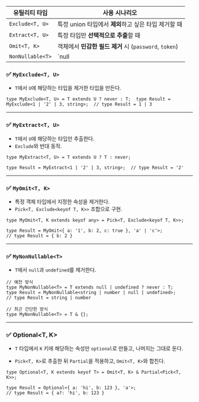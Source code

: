 
| 유틸리티 타입          | 사용 시나리오                                    |
| ---------------- | ------------------------------------------ |
| `Exclude<T, U>`  | 특정 union 타입에서 **제외**하고 싶은 타입 제거할 때         |
| `Extract<T, U>`  | 특정 타입만 **선택적으로 추출**할 때                     |
| `Omit<T, K>`     | 객체에서 **민감한 필드 제거** 시 (`password`, `token`) |
| `NonNullable<T>` | `null                                      |
### ✅ `MyExclude<T, U>`

- `T`에서 `U`에 해당하는 타입을 제거한 타입을 만든다.
    

```
type MyExclude<T, U> = T extends U ? never : T;  type Result = MyExclude<1 | '2' | 3, string>;  // type Result = 1 | 3
```


---

### ✅ `MyExtract<T, U>`

- `T`에서 `U`에 해당하는 타입만 추출한다.
- `Exclude`와 반대 동작.

```
type MyExtract<T, U> = T extends U ? T : never;

type Result = MyExtract<1 | '2' | 3, string>;  // type Result = '2'
```



---

### ✅ `MyOmit<T, K>`

- 특정 객체 타입에서 지정한 속성을 제거한다.
- `Pick<T, Exclude<keyof T, K>>` 조합으로 구현.
    

```
type MyOmit<T, K extends keyof any> = Pick<T, Exclude<keyof T, K>>;  

type Result = MyOmit<{ a: '1', b: 2, c: true }, 'a' | 'c'>; 
// type Result = { b: 2 }
```


---

### ✅ `MyNonNullable<T>`

- `T`에서 `null`과 `undefined`를 제거한다.
```
// 예전 방식 
type MyNonNullable<T> = T extends null | undefined ? never : T; 
type Result = MyNonNullable<string | number | null | undefined>; 
// type Result = string | number  

// 최근 간단한 방식 
type MyNonNullable<T> = T & {};
```


---

### ✅ Optional<T, K>

- `T` 타입에서 `K` 키에 해당하는 속성만 `optional`로 만들고, 나머지는 그대로 둔다.
    
- `Pick<T, K>`로 추출한 뒤 `Partial`을 적용하고, `Omit<T, K>`와 합친다.
    
```
type Optional<T, K extends keyof T> = Omit<T, K> & Partial<Pick<T, K>>;  

type Result = Optional<{ a: 'hi', b: 123 }, 'a'>; 
// type Result = { a?: 'hi', b: 123 }
```
